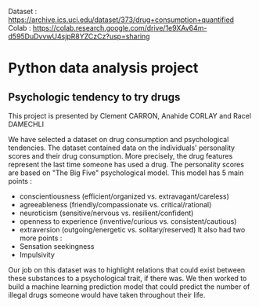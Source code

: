 Dataset : https://archive.ics.uci.edu/dataset/373/drug+consumption+quantified  
Colab : https://colab.research.google.com/drive/1e9XAv64m-d595DuDvvwU4sjpR8YZCzCz?usp=sharing

# Python data analysis project
## Psychologic tendency to try drugs

This project is presented by Clement CARRON, Anahide CORLAY and Racel DAMECHLI

We have selected a dataset on drug consumption and psychological tendencies. 
The dataset contained data on the individuals' personality scores and their drug consumption.
More precisely, the drug features represent the last time someone has used a drug. The personality scores are based on "The Big Five" psychological model. This model has 5 main points :
- conscientiousness (efficient/organized vs. extravagant/careless)
- agreeableness (friendly/compassionate vs. critical/rational)
- neuroticism (sensitive/nervous vs. resilient/confident)
- openness to experience (inventive/curious vs. consistent/cautious)
- extraversion (outgoing/energetic vs. solitary/reserved)
It also had two more points :
- Sensation seekingness
- Impulsivity

Our job on this dataset was to highlight relations that could exist between these substances to a psychological trait, if there was. We then worked to build a machine learning prediction model that could predict the number of illegal drugs someone would have taken throughout their life.
